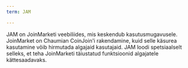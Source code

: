 ```yaml
---
term: JAM

---
```

JAM on JoinMarketi veebiliides, mis keskendub kasutusmugavusele. JoinMarket on Chaumian CoinJoin'i rakendamine, kuid selle käsurea kasutamine võib hirmutada algajaid kasutajaid. JAM loodi spetsiaalselt selleks, et teha JoinMarketi täiustatud funktsioonid algajatele kättesaadavaks.